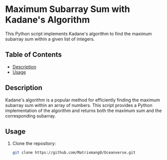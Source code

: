 # Maximum Subarray Sum with Kadane's Algorithm

This Python script implements Kadane's algorithm to find the maximum subarray sum within a given list of integers.

## Table of Contents

- [Description](#description)
- [Usage](#usage)

## Description

Kadane's algorithm is a popular method for efficiently finding the maximum subarray sum within an array of numbers. This script provides a Python implementation of the algorithm and returns both the maximum sum and the corresponding subarray.

## Usage

1. Clone the repository:

   ```bash
   git clone https://github.com/Matrixmang0/Oceanverse.git
   ```
